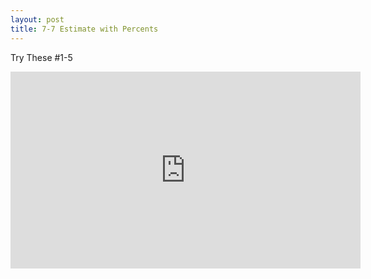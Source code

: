 ```yaml
---
layout: post
title: 7-7 Estimate with Percents
---
```


Try These #1-5
<iframe width="560" height="315" src="https://www.youtube.com/embed/b4arYBsLJ34" frameborder="0" allow="autoplay; encrypted-media" allowfullscreen></iframe>
